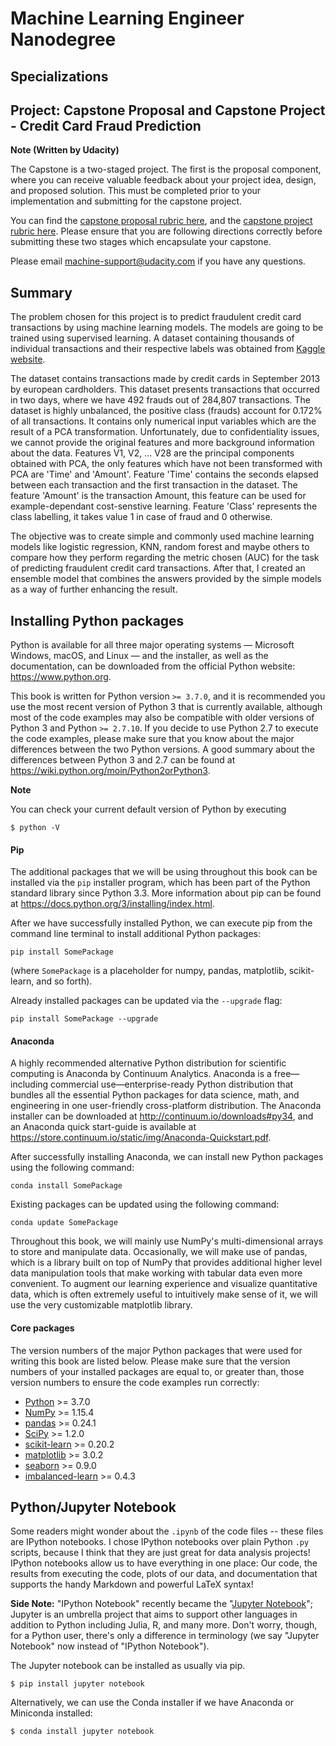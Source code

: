 # Machine Learning Engineer Nanodegree
## Specializations
## Project: Capstone Proposal and Capstone Project - Credit Card Fraud Prediction

**Note (Written by Udacity)**

The Capstone is a two-staged project. The first is the proposal component, where you can receive valuable feedback about your project idea, design, and proposed solution. This must be completed prior to your implementation and submitting for the capstone project. 

You can find the [capstone proposal rubric here](https://review.udacity.com/#!/rubrics/410/view), and the [capstone project rubric here](https://review.udacity.com/#!/rubrics/108/view). Please ensure that you are following directions correctly before submitting these two stages which encapsulate your capstone.

Please email [machine-support@udacity.com](mailto:machine-support@udacity.com) if you have any questions.


## Summary

The problem chosen for this project is to predict fraudulent credit card transactions by using machine learning models. The models are going to be trained using supervised learning. A dataset containing thousands of individual transactions and their respective labels was obtained from [Kaggle website](https://www.kaggle.com/mlg-ulb/creditcardfraud).

The dataset contains transactions made by credit cards in September 2013 by european cardholders. This dataset presents transactions that occurred in two days, where we have 492 frauds out of 284,807 transactions. The dataset is highly unbalanced, the positive class (frauds) account for 0.172% of all transactions.
It contains only numerical input variables which are the result of a PCA
transformation. Unfortunately, due to confidentiality issues, we cannot provide
the original features and more background information about the data. Features
V1, V2, ... V28 are the principal components obtained with PCA, the only features
which have not been transformed with PCA are 'Time' and 'Amount'. Feature
'Time' contains the seconds elapsed between each transaction and the first
transaction in the dataset. The feature 'Amount' is the transaction Amount, this
feature can be used for example-dependant cost-senstive learning. Feature 'Class'
represents the class labelling, it takes value 1 in case of fraud and 0 otherwise.

The objective was to create simple and commonly used machine learning models like logistic regression, KNN, random
forest and maybe others to compare how they perform regarding the metric
chosen (AUC) for the task of predicting fraudulent credit card transactions. After
that, I created an ensemble model that combines the answers provided by the simple models as a way of further enhancing the result.

## Installing Python packages

Python is available for all three major operating systems — Microsoft Windows, macOS, and Linux — and the installer, as well as the documentation, can be downloaded from the official Python website: https://www.python.org.

This book is written for Python version `>= 3.7.0`, and it is recommended
you use the most recent version of Python 3 that is currently available,
although most of the code examples may also be compatible with older versions of Python 3 and Python `>= 2.7.10`. If you decide to use Python 2.7 to execute the code examples, please make sure that you know about the major differences between the two Python versions. A good summary about the differences between Python 3 and 2.7 can be found at https://wiki.python.org/moin/Python2orPython3.

**Note**

You can check your current default version of Python by executing

    $ python -V


#### Pip

The additional packages that we will be using throughout this book can be installed via the `pip` installer program, which has been part of the Python standard library since Python 3.3. More information about pip can be found at https://docs.python.org/3/installing/index.html.

After we have successfully installed Python, we can execute pip from the command line terminal to install additional Python packages:

    pip install SomePackage


(where `SomePackage` is a placeholder for numpy, pandas, matplotlib, scikit-learn, and so forth).

Already installed packages can be updated via the `--upgrade` flag:

    pip install SomePackage --upgrade


#### Anaconda

A highly recommended alternative Python distribution for scientific computing
is Anaconda by Continuum Analytics. Anaconda is a free—including commercial use—enterprise-ready Python distribution that bundles all the essential Python packages for data science, math, and engineering in one user-friendly cross-platform distribution. The Anaconda installer can be downloaded at http://continuum.io/downloads#py34, and an Anaconda quick start-guide is available at https://store.continuum.io/static/img/Anaconda-Quickstart.pdf.

After successfully installing Anaconda, we can install new Python packages using the following command:

    conda install SomePackage

Existing packages can be updated using the following command:

    conda update SomePackage

Throughout this book, we will mainly use NumPy's multi-dimensional arrays to store and manipulate data. Occasionally, we will make use of pandas, which is a library built on top of NumPy that provides additional higher level data manipulation tools that make working with tabular data even more convenient. To augment our learning experience and visualize quantitative data, which is often extremely useful to intuitively make sense of it, we will use the very customizable matplotlib library.

#### Core packages

The version numbers of the major Python packages that were used for writing this book are listed below. Please make sure that the version numbers of your installed packages are equal to, or greater than, those version numbers to ensure the code examples run correctly:

- [Python](https://www.python.org/) >= 3.7.0
- [NumPy](http://www.numpy.org) >= 1.15.4
- [pandas](http://pandas.pydata.org) >= 0.24.1
- [SciPy](http://www.scipy.org) >= 1.2.0
- [scikit-learn](http://scikit-learn.org/stable/) >= 0.20.2
- [matplotlib](http://matplotlib.org) >= 3.0.2
- [seaborn](https://seaborn.pydata.org/) >= 0.9.0
- [imbalanced-learn](https://pypi.org/project/imbalanced-learn/) >= 0.4.3

## Python/Jupyter Notebook

Some readers might wonder about the `.ipynb` of the code files -- these files are IPython notebooks. I chose IPython notebooks over plain Python `.py` scripts, because I think that they are just great for data analysis projects! IPython notebooks allow us to have everything in one place: Our code, the results from executing the code, plots of our data, and documentation that supports the handy Markdown and powerful LaTeX syntax!

**Side Note:**  "IPython Notebook" recently became the "[Jupyter Notebook](<http://jupyter.org>)"; Jupyter is an umbrella project that aims to support other languages in addition to Python including Julia, R, and many more. Don't worry, though, for a Python user, there's only a difference in terminology (we say "Jupyter Notebook" now instead of "IPython Notebook").

The Jupyter notebook can be installed as usually via pip.

    $ pip install jupyter notebook

Alternatively, we can use the Conda installer if we have Anaconda or Miniconda installed:

    $ conda install jupyter notebook